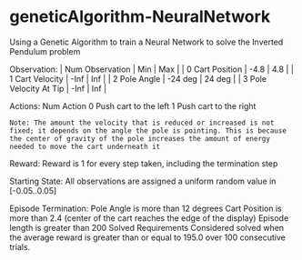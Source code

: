 # geneticAlgorithm-NeuralNetwork
Using a Genetic Algorithm to train a Neural Network to solve the Inverted Pendulum problem

Observation: 
    | Num	Observation         |        Min    |     Max |
    | 0	Cart Position           |  -4.8         |   4.8   |
    | 1	Cart Velocity           |  -Inf         |   Inf   |
    | 2	Pole Angle              |   -24 deg     |   24 deg |
    | 3	Pole Velocity At Tip    |  -Inf         |   Inf    |

Actions:
    Num	Action
    0	Push cart to the left
    1	Push cart to the right

    Note: The amount the velocity that is reduced or increased is not fixed; it depends on the angle the pole is pointing. This is because the center of gravity of the pole increases the amount of energy needed to move the cart underneath it

Reward:
    Reward is 1 for every step taken, including the termination step

Starting State:
    All observations are assigned a uniform random value in [-0.05..0.05]

Episode Termination:
    Pole Angle is more than 12 degrees
    Cart Position is more than 2.4 (center of the cart reaches the edge of the display)
    Episode length is greater than 200
    Solved Requirements
    Considered solved when the average reward is greater than or equal to 195.0 over 100 consecutive trials.
